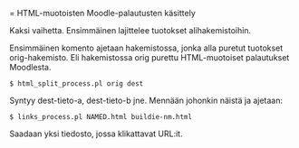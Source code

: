 = HTML-muotoisten Moodle-palautusten käsittely

Kaksi vaihetta. Ensimmäinen lajittelee tuotokset alihakemistoihin.

Ensimmäinen komento ajetaan hakemistossa, jonka alla puretut tuotokset orig-hakemisto. 
Eli hakemistossa orig purettu HTML-muotoiset palautukset Moodlesta.
````
$ html_split_process.pl orig dest
````

Syntyy dest-tieto-a, dest-tieto-b jne.
Mennään johonkin näistä ja ajetaan:
````
$ links_process.pl NAMED.html buildie-nm.html
````
Saadaan yksi tiedosto, jossa klikattavat URL:it.

